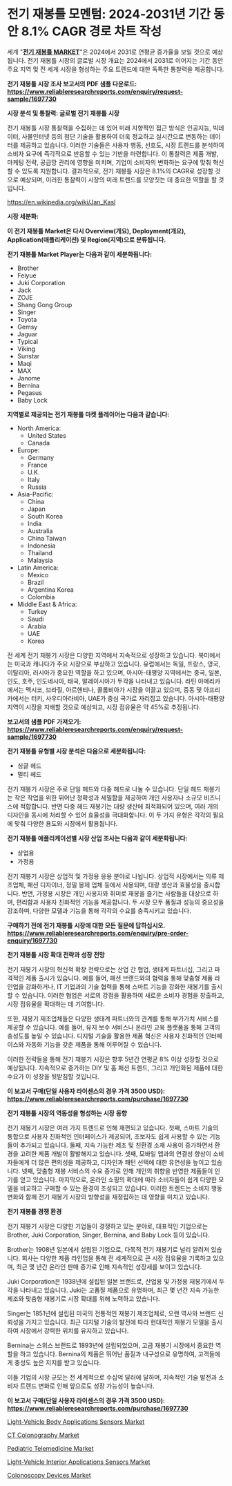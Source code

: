 <p><h1>전기 재봉틀 모멘텀: 2024-2031년 기간 동안 8.1% CAGR 경로 차트 작성</h1></p><p>세계 "<strong><a href="https://www.reliableresearchreports.com/electric-sewing-machine-r1697730?utm_campaign=106&utm_medium=8&utm_source=Github&utm_content=ia&utm_term=04112024&utm_id=electric-sewing-machine">전기 재봉틀 MARKET</a></strong>"은 2024에서 2031로 연평균 증가율을 보일 것으로 예상됩니다. 전기 재봉틀 시장의 글로벌 시장 개요는 2024에서 2031로 이어지는 기간 동안 주요 지역 및 전 세계 시장을 형성하는 주요 트렌드에 대한 독특한 통찰력을 제공합니다.</p>
<p><strong>전기 재봉틀 시장 조사 보고서의 PDF 샘플 다운로드: <a href="https://www.reliableresearchreports.com/enquiry/request-sample/1697730?utm_campaign=106&utm_medium=8&utm_source=Github&utm_content=ia&utm_term=04112024&utm_id=electric-sewing-machine">https://www.reliableresearchreports.com/enquiry/request-sample/1697730</a></strong></p>
<p><strong>시장 분석 및 통찰력: 글로벌 전기 재봉틀 시장</strong></p>
<p><p>전기 재봉틀 시장 통찰력을 수집하는 데 있어 미래 지향적인 접근 방식은 인공지능, 빅데이터, 사물인터넷 등의 첨단 기술을 활용하여 더욱 정교하고 실시간으로 변동하는 데이터를 제공하고 있습니다. 이러한 기술들은 사용자 행동, 선호도, 시장 트렌드를 분석하여 소비자 요구에 즉각적으로 반응할 수 있는 기반을 마련합니다. 이 통찰력은 제품 개발, 마케팅 전략, 공급망 관리에 영향을 미치며, 기업이 소비자의 변화하는 요구에 맞춰 혁신할 수 있도록 지원합니다. 결과적으로, 전기 재봉틀 시장은 8.1%의 CAGR로 성장할 것으로 예상되며, 이러한 통찰력이 시장의 미래 트렌드를 모양짓는 데 중요한 역할을 할 것입니다.</p></p>
<p><a href="%7CAUTHORITHY_DOMAIN_URL%7C?utm_campaign=106&utm_medium=8&utm_source=Github&utm_content=ia&utm_term=04112024&utm_id=electric-sewing-machine">https://en.wikipedia.org/wiki/Jan_Kasl</a></p>
<p><strong>시장 세분화:</strong></p>
<p><strong>이 전기 재봉틀 Market은 다시 Overview(개요), Deployment(개요), Application(애플리케이션) 및 Region(지역)으로 분류됩니다.</strong></p>
<p><strong>전기 재봉틀 Market Player는 다음과 같이 세분화됩니다:</strong></p>
<p><ul><li>Brother</li><li>Feiyue</li><li>Juki Corporation</li><li>Jack</li><li>ZOJE</li><li>Shang Gong Group</li><li>Singer</li><li>Toyota</li><li>Gemsy</li><li>Jaguar</li><li>Typical</li><li>Viking</li><li>Sunstar</li><li>Maqi</li><li>MAX</li><li>Janome</li><li>Bernina</li><li>Pegasus</li><li>Baby Lock</li></ul></p>
<p><strong>지역별로 제공되는 전기 재봉틀 마켓 플레이어는 다음과 같습니다:</strong></p>
<p><ul>
    <li>
        North America:
        <ul>
            <li>United States</li>
            <li>Canada</li>
        </ul>
    </li>
    <li>
        Europe:
        <ul>
            <li>Germany</li>
            <li>France</li>
            <li>U.K.</li>
            <li>Italy</li>
            <li>Russia</li>
        </ul>
    </li>
    <li>
        Asia-Pacific:
        <ul>
            <li>China</li>
            <li>Japan</li>
            <li>South Korea</li>
            <li>India</li>
            <li>Australia</li>
            <li>China Taiwan</li>
            <li>Indonesia</li>
            <li>Thailand</li>
            <li>Malaysia</li>
        </ul>
    </li>
    <li>
        Latin America:
        <ul>
            <li>Mexico</li>
            <li>Brazil</li>
            <li>Argentina Korea</li>
            <li>Colombia</li>
        </ul>
    </li>
    <li>
        Middle East & Africa:
        <ul>
            <li>Turkey</li>
            <li>Saudi</li>
            <li>Arabia</li>
            <li>UAE</li>
            <li>Korea</li>
        </ul>
    </li>
    </ul></p>
<p><p>전 세계 전기 재봉기 시장은 다양한 지역에서 지속적으로 성장하고 있습니다. 북미에서는 미국과 캐나다가 주요 시장으로 부상하고 있습니다. 유럽에서는 독일, 프랑스, 영국, 이탈리아, 러시아가 중요한 역할을 하고 있으며, 아시아-태평양 지역에서는 중국, 일본, 인도, 호주, 인도네시아, 태국, 말레이시아가 두각을 나타내고 있습니다. 라틴 아메리카에서는 멕시코, 브라질, 아르헨티나, 콜롬비아가 시장을 이끌고 있으며, 중동 및 아프리카에서는 터키, 사우디아라비아, UAE가 중심 국가로 자리잡고 있습니다. 아시아-태평양 지역이 시장을 지배할 것으로 예상되고, 시장 점유율은 약 45%로 추정됩니다.</p></p>
<p><strong>보고서의 샘플 PDF 가져오기: <a href="https://www.reliableresearchreports.com/enquiry/request-sample/1697730?utm_campaign=106&utm_medium=8&utm_source=Github&utm_content=ia&utm_term=04112024&utm_id=electric-sewing-machine">https://www.reliableresearchreports.com/enquiry/request-sample/1697730</a></strong></p>
<p><strong>전기 재봉틀 유형별 시장 분석은 다음으로 세분화됩니다:</strong></p>
<p><ul><li>싱글 헤드</li><li>멀티 헤드</li></ul></p>
<p><p>전기 재봉기 시장은 주로 단일 헤드와 다중 헤드로 나눌 수 있습니다. 단일 헤드 재봉기는 작은 작업을 위한 뛰어난 정확성과 세밀함을 제공하여 개인 사용자나 소규모 비즈니스에 적합합니다. 반면 다중 헤드 재봉기는 대량 생산에 최적화되어 있으며, 여러 개의 디자인을 동시에 처리할 수 있어 효율성을 극대화합니다. 이 두 가지 유형은 각각의 필요에 맞춰 다양한 용도와 시장에서 활용됩니다.</p></p>
<p><strong>전기 재봉틀 애플리케이션별 시장 산업 조사는 다음과 같이 세분화됩니다:</strong></p>
<p><ul><li>상업용</li><li>가정용</li></ul></p>
<p><p>전기 재봉기 시장은 상업적 및 가정용 응용 분야로 나뉩니다. 상업적 시장에서는 의류 제조업체, 패션 디자이너, 정밀 봉제 업체 등에서 사용되며, 대량 생산과 효율성을 중시합니다. 반면, 가정용 시장은 개인 사용자와 취미로 재봉을 즐기는 사람들을 대상으로 하며, 편리함과 사용자 친화적인 기능을 제공합니다. 두 시장 모두 품질과 성능의 중요성을 강조하며, 다양한 모델과 기능을 통해 각각의 수요를 충족시키고 있습니다.</p></p>
<p><strong>구매하기 전에 전기 재봉틀 시장에 대한 모든 질문에 답하십시오. <a href="https://www.reliableresearchreports.com/enquiry/pre-order-enquiry/1697730?utm_campaign=106&utm_medium=8&utm_source=Github&utm_content=ia&utm_term=04112024&utm_id=electric-sewing-machine">https://www.reliableresearchreports.com/enquiry/pre-order-enquiry/1697730</a></strong></p>
<p><strong>전기 재봉틀 시장 확대 전략과 성장 전망</strong></p>
<p><p>전기 재봉기 시장의 혁신적 확장 전략으로는 산업 간 협업, 생태계 파트너십, 그리고 파격적인 제품 출시가 있습니다. 예를 들어, 패션 브랜드와의 협력을 통해 맞춤형 제품 라인업을 강화하거나, IT 기업과의 기술 협력을 통해 스마트 기능을 강화한 재봉기를 출시할 수 있습니다. 이러한 협업은 서로의 강점을 활용하여 새로운 소비자 경험을 창출하고, 시장 점유율을 확대하는 데 기여합니다.</p><p>또한, 재봉기 제조업체들은 다양한 생태계 파트너와의 관계를 통해 부가가치 서비스를 제공할 수 있습니다. 예를 들어, 유지 보수 서비스나 온라인 교육 플랫폼을 통해 고객의 충성도를 높일 수 있습니다. 디지털 기술을 활용한 제품 혁신은 사용자 친화적인 인터페이스와 자동화 기능을 갖춘 제품을 통해 이루어질 수 있습니다.</p><p>이러한 전략들을 통해 전기 재봉기 시장은 향후 5년간 연평균 8% 이상 성장할 것으로 예상됩니다. 지속적으로 증가하는 DIY 및 홈 패션 트렌드, 그리고 개인화된 제품에 대한 수요가 이 성장을 뒷받침할 것입니다.</p></p>
<p><strong>이 보고서 구매(단일 사용자 라이센스의 경우 가격 3500 USD): <a href="https://www.reliableresearchreports.com/purchase/1697730?utm_campaign=106&utm_medium=8&utm_source=Github&utm_content=ia&utm_term=04112024&utm_id=electric-sewing-machine">https://www.reliableresearchreports.com/purchase/1697730</a></strong></p>
<p><strong>전기 재봉틀 시장의 역동성을 형성하는 시장 동향</strong></p>
<p><p>전기 재봉기 시장은 여러 가지 트렌드로 인해 재편되고 있습니다. 첫째, 스마트 기술의 통합으로 사용자 친화적인 인터페이스가 제공되어, 초보자도 쉽게 사용할 수 있는 기능들이 추가되고 있습니다. 둘째, 지속 가능한 제조 및 친환경 소재 사용이 증가하면서 환경을 고려한 제품 개발이 활발해지고 있습니다. 셋째, 모바일 앱과의 연결성 향상이 소비자들에게 더 많은 편의성을 제공하고, 디자인과 패턴 선택에 대한 유연성을 높이고 있습니다. 넷째, 맞춤형 재봉 서비스의 수요 증가로 인해 개인의 취향을 반영한 제품들이 인기를 얻고 있습니다. 마지막으로, 온라인 쇼핑의 확대에 따라 소비자들이 쉽게 다양한 모델을 비교하고 구매할 수 있는 환경이 조성되고 있습니다. 이러한 트렌드는 소비자 행동 변화와 함께 전기 재봉기 시장의 방향성을 재정립하는 데 영향을 미치고 있습니다.</p></p>
<p><strong>전기 재봉틀 경쟁 환경</strong></p>
<p><p>전기 재봉기 시장은 다양한 기업들이 경쟁하고 있는 분야로, 대표적인 기업으로는 Brother, Juki Corporation, Singer, Bernina, and Baby Lock 등이 있습니다. </p><p>Brother는 1908년 일본에서 설립된 기업으로, 다목적 전기 재봉기로 널리 알려져 있습니다. 회사는 다양한 제품 라인업을 통해 전 세계적으로 큰 시장 점유율을 기록하고 있으며, 최근 몇 년간 온라인 판매 증가로 인해 지속적인 성장세를 보이고 있습니다.</p><p>Juki Corporation은 1938년에 설립된 일본 브랜드로, 산업용 및 가정용 재봉기에서 두각을 나타내고 있습니다. Juki는 고품질 제품으로 유명하며, 최근 몇 년간 지속 가능한 제조와 맞춤형 재봉기로 시장 확대를 위해 노력하고 있습니다.</p><p>Singer는 1851년에 설립된 미국의 전통적인 재봉기 제조업체로, 오랜 역사와 브랜드 신뢰성을 가지고 있습니다. 최근 디지털 기술의 발전에 따라 현대적인 재봉기 모델을 출시하여 시장에서 강력한 위치를 유지하고 있습니다.</p><p>Bernina는 스위스 브랜드로 1893년에 설립되었으며, 고급 재봉기 시장에서 중요한 역할을 하고 있습니다. Bernina의 제품은 뛰어난 품질과 내구성으로 유명하여, 고객들에게 충성도 높은 지지를 받고 있습니다.</p><p>이들 기업의 시장 규모는 전 세계적으로 수십억 달러에 달하며, 지속적인 기술 발전과 소비자 트렌드 변화로 인해 앞으로도 성장 가능성이 높습니다.</p></p>
<p><strong>이 보고서 구매(단일 사용자 라이센스의 경우 가격 3500 USD): <a href="https://www.reliableresearchreports.com/purchase/1697730?utm_campaign=106&utm_medium=8&utm_source=Github&utm_content=ia&utm_term=04112024&utm_id=electric-sewing-machine">https://www.reliableresearchreports.com/purchase/1697730</a></strong></p>
<p><p><a href="https://github.com/ParvinKhatun77/Market-Research-Report-List-1/blob/main/light-vehicle-body-applications-sensors-market.md?utm_campaign=106&utm_medium=8&utm_source=Github&utm_content=ia&utm_term=04112024&utm_id=electric-sewing-machine">Light-Vehicle Body Applications Sensors Market</a></p><p><a href="https://issuu.com/reportprime-2/docs/ct-colonography-market-size-2030.pp_6f879f7d5df70e?utm_campaign=106&utm_medium=8&utm_source=Github&utm_content=ia&utm_term=04112024&utm_id=electric-sewing-machine">CT Colonography Market</a></p><p><a href="https://www.linkedin.com/pulse/emerging-trends-pediatric-telemedicine-market-global-outlook-slizf?utm_campaign=106&utm_medium=8&utm_source=Github&utm_content=ia&utm_term=04112024&utm_id=electric-sewing-machine">Pediatric Telemedicine Market</a></p><p><a href="https://github.com/aiko92han/Market-Research-Report-List-1/blob/main/light-vehicle-interior-applications-sensors-market.md?utm_campaign=106&utm_medium=8&utm_source=Github&utm_content=ia&utm_term=04112024&utm_id=electric-sewing-machine">Light-Vehicle Interior Applications Sensors Market</a></p><p><a href="https://issuu.com/reportprime-2/docs/colonoscopy-devices-market-size-203_205d6e41c425f3?utm_campaign=106&utm_medium=8&utm_source=Github&utm_content=ia&utm_term=04112024&utm_id=electric-sewing-machine">Colonoscopy Devices Market</a></p></p>